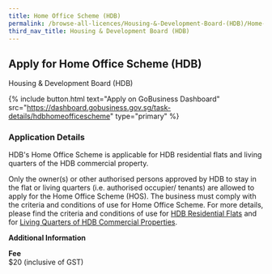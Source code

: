 ```yaml
---
title: Home Office Scheme (HDB)
permalink: /browse-all-licences/Housing-&-Development-Board-(HDB)/Home-Office-Scheme-(HDB)
third_nav_title: Housing & Development Board (HDB)
---
```


## Apply for Home Office Scheme (HDB)

Housing & Development Board (HDB)

{% include button.html text="Apply on GoBusiness Dashboard" src="https://dashboard.gobusiness.gov.sg/task-details/hdbhomeofficescheme" type="primary" %}

<H3>Application Details</H3>

<p>HDB's Home Office Scheme is applicable for HDB residential flats and living quarters of the HDB commercial property.</p>
<p>Only the owner(s) or other authorised persons approved by HDB to stay in the flat or living quarters (i.e. authorised occupier/ tenants) are allowed to apply for the Home Office Scheme (HOS). The business must comply with the criteria and conditions of use for Home Office Scheme. For more details, please find the criteria and conditions of use for <a href="https://www.hdb.gov.sg/cs/infoweb/residential/living-in-an-hdb-flat/home-business/home-office-scheme/" target="_blank" rel="noopener">HDB Residential Flats</a> and for <a href="https://www.hdb.gov.sg/cs/infoweb/business/commercial/managing-your-unit/change-of-use/use-of-shop-living-quarters" target="_blank" rel="noopener">Living Quarters of HDB Commercial Properties</a>.</p>

<strong>Additional Information</strong>

<p><strong>Fee</strong><br />$20 (inclusive of GST)</p>
